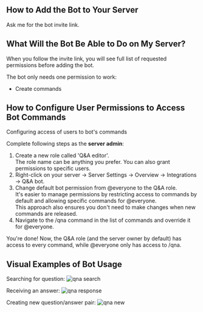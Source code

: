 ## How to Add the Bot to Your Server

Ask me for the bot invite link.

## What Will the Bot Be Able to Do on My Server?
When you follow the invite link,  you will see full list of requested permissions before adding the bot.

The bot only needs one permission to work:
- Create commands

## How to Configure User Permissions to Access Bot Commands
Configuring access of users to bot's commands

Complete following steps as the **server admin**:
1) Create a new role called 'Q&A editor'.  
    The role name can be anything you prefer. You can also grant permissions to specific users.
2) Right-click on your server -> Server Settings -> Overview -> Integrations -> Q&A bot.
3) Change default bot permission from @everyone to the Q&A role.  
    It's easier to manage permissions by restricting access to commands by default and allowing specific commands for @everyone.  
    This approach also ensures you don't need to make changes when new commands are released.
4) Navigate to the /qna command in the list of commands and override it for @everyone.

You're done! Now, the Q&A role (and the server owner by default) has access to every command, while @everyone only has access to /qna.

## Visual Examples of Bot Usage
Searching for question:
![qna search](https://raw.github.com/gfx687/discord-qna-botthumbnail-generator/docs/docs/assets/qna-search.png)

Receiving an answer:
![qna response](https://raw.github.com/gfx687/discord-qna-bot/docs/docs/assets/qna-response.png)

Creating new question/answer pair:
![qna new](https://raw.github.com/gfx687/thumbnail-generatordiscord-qna-bot/docs/docs/assets/qna-new.png)